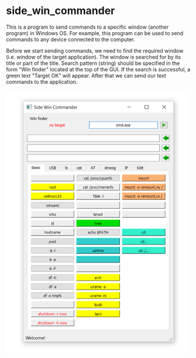 # side_win_commander
This is a program to send commands to a specific window (another program) in Windows OS.
For example, this program can be used to send commands to any device connected to the computer.

Before we start sending commands, we need to find the required window (i.e. window of the target application).
The window is searched for by its title or part of the title.
Search pattern (string) should be specified in the form "Win finder" located at the top of the GUI.
If the search is successful, a green text "Target OK" will appear.
After that we can send our text commands to the application.

![Side win commander](side_win_cmder.png)
